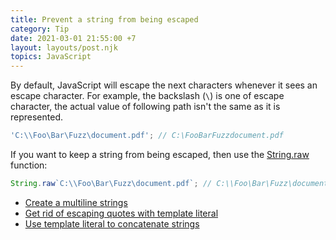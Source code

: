 ```yaml
---
title: Prevent a string from being escaped
category: Tip
date: 2021-03-01 21:55:00 +7
layout: layouts/post.njk
topics: JavaScript
---
```


By default, JavaScript will escape the next characters whenever it sees an escape character.
For example, the backslash (`\`) is one of escape character, the actual value of following path isn't the same as it is represented.

```js
'C:\\Foo\Bar\Fuzz\document.pdf'; // C:\FooBarFuzzdocument.pdf
```

If you want to keep a string from being escaped, then use the [String.raw](https://developer.mozilla.org/en-US/docs/Web/JavaScript/Reference/Global_Objects/String/raw) function:

```js
String.raw`C:\\Foo\Bar\Fuzz\document.pdf`; // C:\\Foo\Bar\Fuzz\document.pdf
```

-   [Create a multiline strings](/create-a-multiline-strings.html)
-   [Get rid of escaping quotes with template literal](/get-rid-of-escaping-quotes-with-template-literal.html)
-   [Use template literal to concatenate strings](/use-template-literal-to-concatenate-strings.html)
